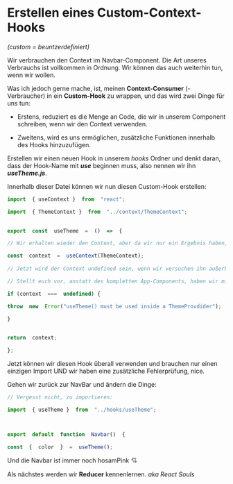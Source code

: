 
#  Erstellen eines Custom-Context-Hooks

*(custom = beuntzerdefiniert)*
  
Wir verbrauchen den Context im  Navbar-Component. Die Art unseres Verbrauchs ist vollkommen in Ordnung. Wir können das auch weiterhin tun, wenn wir wollen.

Was ich jedoch gerne mache, ist, meinen **Context-Consumer** (-Verbraucher) in ein **Custom-Hook** zu wrappen, und das wird zwei Dinge für uns tun:

* Erstens, reduziert es die Menge an Code, die wir in unserem Component schreiben, wenn wir den Context verwenden.

* Zweitens, wird es uns ermöglichen, zusätzliche Funktionen innerhalb des Hooks hinzuzufügen.

Erstellen wir einen neuen Hook in unserem *hooks* Ordner und denkt daran, dass der Hook-Name mit ***use*** beginnen muss, also nennen wir ihn ***useTheme.js***.

Innerhalb dieser Datei können wir nun diesen Custom-Hook erstellen:


```js
import  { useContext }  from  "react";

import  { ThemeContext }  from  "../context/ThemeContext";

  
export  const  useTheme  =  ()  =>  {

// Wir erhalten wieder den Context, aber da wir nur ein Ergebnis haben, brauchen wir es nicht destrukturieren.

const  context  =  useContext(ThemeContext);
  
// Jetzt wird der Context undefined sein, wenn wir versuchen ihn außerhalb seines Scopes zu verwenden.

// Stellt euch vor, anstatt des kompletten App-Components, haben wir mit dem Theme-Provider nur ein, zwei Components gewrappt.

if (context  ===  undefined) {

throw  new  Error("useTheme() must be used inside a ThemeProvdider");

}

  
return  context;

};
```


Jetzt können wir diesen Hook überall verwenden und brauchen nur einen einzigen Import UND wir haben eine zusätzliche Fehlerprüfung, nice.

Gehen wir zurück zur NavBar und ändern die Dinge:


```jsx
// Vergesst nicht, zu importieren:

import  { useTheme }  from  "../hooks/useTheme";



export  default  function  Navbar()  {

const  {  color  }  =  useTheme();
```


Und die Navbar ist immer noch hosamPink 💘

Als nächstes werden wir **Reducer** kennenlernen. *aka React Souls*
